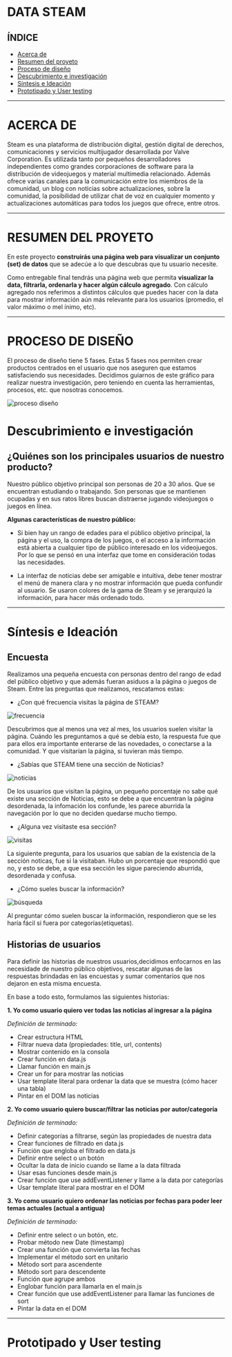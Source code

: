 # DATA STEAM

## ÍNDICE

* [Acerca de](#ACERCA-DE)
* [Resumen del proyeto](#RESUMEN-DEL-PROYETO)
* [Proceso de diseño](#PROCESO-DE-DISEÑO)
* [Descubrimiento e investigación](#Descubrimiento-e-investigación)
* [Síntesis e Ideación](#Síntesis-e-Ideación)
* [Prototipado y User testing](#Prototipado-y-User-testing)

***

# ACERCA DE

Steam es una plataforma de distribución digital, gestión digital de derechos, comunicaciones y servicios multijugador desarrollada por Valve Corporation. Es utilizada tanto por pequeños desarrolladores independientes como grandes corporaciones de software para la distribución de videojuegos y material multimedia relacionado. Además ofrece varias canales para la comunicación entre los miembros de la comunidad, un blog con noticias sobre actualizaciones, sobre la comunidad, la posibilidad de utilizar chat de voz en cualquier momento y actualizaciones automáticas para todos los juegos que ofrece, entre otros.

***

# RESUMEN DEL PROYETO

En este proyecto **construirás una página web para visualizar un conjunto (set) de datos** que se adecúe a lo que descubras que tu usuario necesite.

Como entregable final tendrás una página web que permita **visualizar la data, filtrarla, ordenarla y hacer algún cálculo agregado**. Con cálculo agregado nos referimos a distintos cálculos que puedes hacer con la data para mostrar
información aún más relevante para los usuarios (promedio, el valor máximo o mel ínimo, etc).

***

# PROCESO DE DISEÑO

El proceso de diseño tiene 5 fases. Estas 5 fases nos permiten crear productos centrados en el usuario que nos aseguren que estamos satisfaciendo sus necesidades. Decidimos guiarnos de este gráfico para realizar nuestra investigación, pero teniendo en cuenta las herramientas, procesos, etc. que nosotras conocemos.

![proceso diseño](src/img/proceso.png)

# Descubrimiento e investigación

## ¿Quiénes son los principales usuarios de nuestro producto?

Nuestro público objetivo principal son personas de 20 a 30 años. Que se encuentran estudiando o trabajando. Son personas que se mantienen ocupadas y en sus ratos libres buscan distraerse jugando videojuegos o juegos en línea.

**Algunas características de nuestro público:**

* Si bien hay un rango de edades para el público objetivo principal, la página y el uso, la compra de los juegos, 
o el acceso a la información está abierta a cualquier tipo de público interesado en los videojuegos. Por lo que se pensó en una interfaz que tome en consideración todas las necesidades. 

* La interfaz de noticias debe ser amigable e intuitiva, debe tener mostrar el menú de manera clara y no mostrar información que pueda confundir al usuario. Se usaron colores de la gama de Steam y se jerarquizó la información, para hacer más ordenado todo. 

***

# Síntesis e Ideación

## Encuesta

Realizamos una pequeña encuesta con personas dentro del rango de edad del público objetivo y que además fueran asiduos a la página o juegos de Steam.
Entre las preguntas que realizamos, rescatamos estas:

* ¿Con qué frecuencia visitas la página de STEAM?

![frecuencia](src/img/frecuencia.PNG)

Descubrimos que al menos una vez al mes, los usuarios suelen visitar la página. Cuándo les preguntamos a qué se debía esto, la respuesta fue que para ellos era importante enterarse de las novedades, o conectarse a la comunidad. Y que visitarían la página, si tuvieran más tiempo. 

* ¿Sabías que STEAM tiene una sección de Noticias?

![noticias](src/img/noticias.PNG)

De los usuarios que visitan la página, un pequeño porcentaje no sabe qué existe una sección de Noticias, esto se debe a que encuentran la página desordenada, la infomación los confunde, les parece aburrida la navegación por lo que no deciden quedarse mucho tiempo. 

* ¿Alguna vez visitaste esa sección?

![visitas](src/img/visitas.PNG)

La siguiente pregunta, para los usuarios que sabían de la existencia de la sección noticas, fue si la visitaban. Hubo un porcentaje que respondió que no, y esto se debe, a que esa sección les sigue pareciendo aburrida, desordenada y confusa.

* ¿Cómo sueles buscar la información?

![búsqueda](src/img/búsqueda.PNG)

Al preguntar cómo suelen buscar la información, respondieron que se les haría fácil si fuera por categorías(etiquetas).

## Historias de usuarios

Para definir las historias de nuestros usuarios,decidimos enfocarnos en las necesidade de nuestro público objetivos, rescatar algunas de las respuestas brindadas en las encuestas y sumar comentarios que nos dejaron en esta misma encuesta.

En base a todo esto, formulamos las siguientes historias:

**1. Yo como usuario quiero ver todas las noticias al ingresar a la página**

*Definición de terminado:*
- Crear estructura HTML
- Filtrar nueva data (propiedades: title, url, contents)
- Mostrar contenido en la consola
- Crear función en data.js 
- Llamar función en main.js
- Crear un for para mostrar las noticias
- Usar template literal para ordenar la data que se muestra (cómo hacer una tabla)
- Pintar en el DOM las noticias

**2. Yo como usuario quiero buscar/filtrar las noticias por autor/categoría**

*Definición de terminado:*
- Definir categorías a filtrarse, según las propiedades de nuestra data
- Crear funciones de filtrado en data.js
- Función que engloba el filtrado en data.js
- Definir entre select o un botón
- Ocultar la data de inicio cuando se llame a la data filtrada
- Usar esas funciones desde main.js
- Crear función que use addEventListener y llame a la data por categorías
- Usar template literal para mostrar en el DOM

**3. Yo como usuario quiero ordenar las noticias por fechas para poder leer temas actuales (actual a antigua)**

*Definición de terminado:*
- Definir entre select o un botón, etc.
- Probar método new Date (timestamp)
- Crear una función que convierta las fechas 
- Implementar el método sort en unitario
- Método sort para ascendente
- Método sort para descendente
- Función que agrupe ambos
- Englobar función para llamarla en el main.js
- Crear función que use addEventListener para llamar las funciones de sort
- Pintar la data en el DOM

***
# Prototipado y User testing
